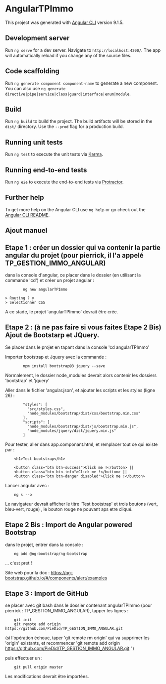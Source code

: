 # AngularTPImmo

This project was generated with [Angular CLI](https://github.com/angular/angular-cli) version 9.1.5.

## Development server

Run `ng serve` for a dev server. Navigate to `http://localhost:4200/`. The app will automatically reload if you change any of the source files.

## Code scaffolding

Run `ng generate component component-name` to generate a new component. You can also use `ng generate directive|pipe|service|class|guard|interface|enum|module`.

## Build

Run `ng build` to build the project. The build artifacts will be stored in the `dist/` directory. Use the `--prod` flag for a production build.

## Running unit tests

Run `ng test` to execute the unit tests via [Karma](https://karma-runner.github.io).

## Running end-to-end tests

Run `ng e2e` to execute the end-to-end tests via [Protractor](http://www.protractortest.org/).

## Further help

To get more help on the Angular CLI use `ng help` or go check out the [Angular CLI README](https://github.com/angular/angular-cli/blob/master/README.md).


## Ajout manuel 

## Etape 1 : créer un dossier qui va contenir la partie angular du projet (pour pierrick, il l'a appelé TP_GESTION_IMMO_ANGULAR)

dans la console d'angular, ce placer dans le dossier (en utilisant la commande 'cd')
et créer un projet angular : 

            ng new angularTPImmo

    > Routing ? y
    > Selectionner CSS

A ce stade, le projet 'angularTPImmo' devrait être crée. 

## Etape 2 : (à ne pas faire si vous faites Etape 2 Bis) Ajout de Bootstarp et JQuery.

Se placer dans le projet en tapant dans la console 'cd angularTPImmo'

Importer bootstrap et Jquery avec la commande :

            npm install bootstrap@3 jquery --save

Normalement, le dossier node_modules devrait alors contenir les dossiers 'bootstrap' et 'jquery'

Aller dans le fichier 'angular.json', et ajouter les scripts et les styles (ligne 26) : 

            "styles": [
              "src/styles.css",
              "node_modules/bootstrap/dist/css/bootstrap.min.css"
            ],
            "scripts": [
              "node_modules/bootstrap/dist/js/bootstrap.min.js",
              "node_modules/jquery/dist/jquery.min.js"
            ]

Pour tester, aller dans app.componant.html, et remplacer tout ce qui existe par : 

        <h1>Test bootstrap</h1>

        <button class="btn btn-success">Click me !</button> ||
        <button class="btn btn-info">Click me !</button> ||
        <button class="btn btn-danger disabled">Click me !</button> 

Lancer angular avec : 

        ng s --o

Le navigateur devrait afficher le titre 'Test bootstrap' et trois boutons (vert, bleu-vert, rouge) , le bouton rouge ne pouvant aps etre cliqué. 

## Etape 2 Bis : Import de Angular powered Bootstrap 
dans le projet, entrer dans la console : 

        ng add @ng-bootstrap/ng-bootstrap


... c'est pret ! 

Site web pour la doc : https://ng-bootstrap.github.io/#/components/alert/examples


## Etape 3 : Import de GitHub

se placer avec git bash dans le dossier contenant angularTPImmo (pour pierrick : TP_GESTION_IMMO_ANGULAR), tapper les lignes : 

        git init
        git remote add origin https://github.com/PieDid/TP_GESTION_IMMO_ANGULAR.git 

(si l'opération échoue, taper 'git remote rm origin' qui va supprimer les 'origin' existants, et recommencer 
'git remote add origin https://github.com/PieDid/TP_GESTION_IMMO_ANGULAR.git ")

puis effectuer un :

        git pull origin master


Les modifications devrait être importées. 






